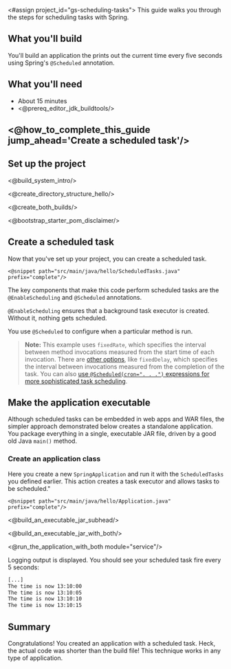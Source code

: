 <#assign project_id="gs-scheduling-tasks">
This guide walks you through the steps for scheduling tasks with Spring.

What you'll build
-----------------

You'll build an application the prints out the current time every five seconds using Spring's `@Scheduled` annotation.

What you'll need
----------------

 - About 15 minutes
 - <@prereq_editor_jdk_buildtools/>


## <@how_to_complete_this_guide jump_ahead='Create a scheduled task'/>


<a name="scratch"></a>
Set up the project
------------------

<@build_system_intro/>

<@create_directory_structure_hello/>


<@create_both_builds/>

<@bootstrap_starter_pom_disclaimer/>


<a name="initial"></a>
Create a scheduled task
-----------------------
Now that you've set up your project, you can create a scheduled task.

    <@snippet path="src/main/java/hello/ScheduledTasks.java" prefix="complete"/>

The key components that make this code perform scheduled tasks are the `@EnableScheduling` and `@Scheduled` annotations. 

`@EnableScheduling` ensures that a background task executor is created. Without it, nothing gets scheduled. 

You use `@Scheduled` to configure when a particular method is run.
> **Note:** This example uses `fixedRate`, which specifies the interval between method invocations measured from the start time of each invocation. There are [other options](http://static.springsource.org/spring/docs/3.2.x/spring-framework-reference/html/scheduling.html#scheduling-annotation-support-scheduled), like `fixedDelay`, which specifies the interval between invocations measured from the completion of the task. You can also [use `@Scheduled(cron=". . .")` expressions for more sophisticated task scheduling](http://static.springsource.org/spring/docs/3.2.x/javadoc-api/org/springframework/scheduling/support/CronSequenceGenerator.html).


Make the application executable
-------------------------------

Although scheduled tasks can be embedded in web apps and WAR files, the simpler approach demonstrated below creates a standalone application. You package everything in a single, executable JAR file, driven by a good old Java `main()` method.

### Create an application class

Here you create a new `SpringApplication` and run it with the `ScheduledTasks` you defined earlier. This action creates a task executor and allows tasks to be scheduled."

    <@snippet path="src/main/java/hello/Application.java" prefix="complete"/>

<@build_an_executable_jar_subhead/>

<@build_an_executable_jar_with_both/>


<@run_the_application_with_both module="service"/>

Logging output is displayed. You should see your scheduled task fire every 5 seconds:

```sh
[...]
The time is now 13:10:00
The time is now 13:10:05
The time is now 13:10:10
The time is now 13:10:15
```

Summary
-------

Congratulations! You created an application with a scheduled task. Heck, the actual code was shorter than the build file! This technique works in any type of application.
